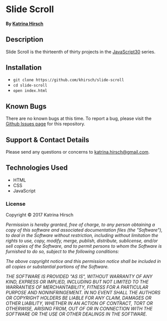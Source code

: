 # Slide Scroll

#### By [Katrina Hirsch](https://github.com/khirsch)

## Description

Slide Scroll is the thirteenth of thirty projects in the [JavaScript30](https://javascript30.com/) series.

## Installation

* `git clone https://github.com/khirsch/slide-scroll`
* `cd slide-scroll`
* `open index.html`

## Known Bugs

There are no known bugs at this time. To report a bug, please visit the [Github Issues page](https://github.com/khirsch/slide-scroll/issues) for this repository.

## Support & Contact Details

Please send any questions or concerns to katrina.hirsch@gmail.com.

## Technologies Used

* HTML
* CSS
* JavaScript

### License

Copyright &copy; 2017 Katrina Hirsch

_Permission is hereby granted, free of charge, to any person obtaining a copy of this software and associated documentation files (the "Software"), to deal in the Software without restriction, including without limitation the rights to use, copy, modify, merge, publish, distribute, sublicense, and/or sell copies of the Software, and to permit persons to whom the Software is furnished to do so, subject to the following conditions:_

_The above copyright notice and this permission notice shall be included in all copies or substantial portions of the Software._

_THE SOFTWARE IS PROVIDED "AS IS", WITHOUT WARRANTY OF ANY KIND, EXPRESS OR IMPLIED, INCLUDING BUT NOT LIMITED TO THE WARRANTIES OF MERCHANTABILITY, FITNESS FOR A PARTICULAR PURPOSE AND NONINFRINGEMENT. IN NO EVENT SHALL THE AUTHORS OR COPYRIGHT HOLDERS BE LIABLE FOR ANY CLAIM, DAMAGES OR OTHER LIABILITY, WHETHER IN AN ACTION OF CONTRACT, TORT OR OTHERWISE, ARISING FROM, OUT OF OR IN CONNECTION WITH THE SOFTWARE OR THE USE OR OTHER DEALINGS IN THE SOFTWARE._
